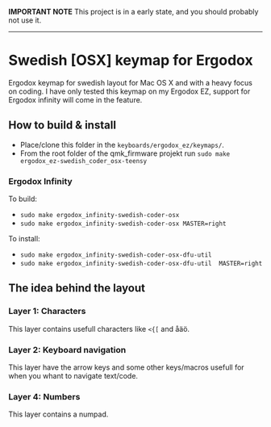 **IMPORTANT NOTE**
This project is in a early state, and you should probably not use it.
********************************************************************************

# Swedish [OSX] keymap for Ergodox

Ergodox keymap for swedish layout for Mac OS X and with a heavy focus on coding. I have only tested this keymap on my Ergodox EZ, support for Ergodox infinity will come in the feature.

## How to build & install
* Place/clone this folder in the `keyboards/ergodox_ez/keymaps/`.
* From the root folder of the qmk_firmware projekt run `sudo make ergodox_ez-swedish_coder_osx-teensy`

### Ergodox Infinity
To build:
- `sudo make ergodox_infinity-swedish-coder-osx`
- `sudo make ergodox_infinity-swedish-coder-osx MASTER=right`

To install:
- `sudo make ergodox_infinity-swedish-coder-osx-dfu-util`
- `sudo make ergodox_infinity-swedish-coder-osx-dfu-util  MASTER=right`


## The idea behind the layout

### Layer 1: Characters
This layer contains usefull characters like `<{[` and åäö.

### Layer 2: Keyboard navigation
This layer have the arrow keys and some other keys/macros usefull for when you whant to navigate text/code.

### Layer 4: Numbers
This layer contains a numpad.
